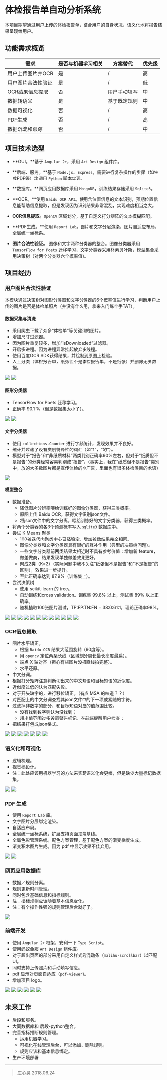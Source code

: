 # 体检报告单自动分析系统

本项目期望通过用户上传的体检报告单，结合用户的自身状况，语义化地将报告结果呈现给用户。



## 功能需求概览

| 需求               | 是否与机器学习相关 | 方案替代     | 优先级 |
| ------------------ | ------------------ | ------------ | ------ |
| 用户上传图片并OCR  | 是                 | /            | 高     |
| 用户图片合法性验证 | 是                 | /            | 低     |
| OCR结果信息提取    | 否                 | 用户手动填写 | 中     |
| 数据转语义         | 是                 | 基于既定规则 | 中     |
| 数据可视化         | 否                 | /            | 高     |
| PDF生成            | 否                 | /            | 高     |
| 数据沉淀和跟踪     | 否                 | /            | 中     |



## 项目技术选型

- **GUI。**基于 `Angular 2+`，采用 `Ant Design` 组件库。

- **后端、服务。**基于 `Node.js`、`Express`，需要进行复杂操作的步骤（如生成PDF等）均调用 `Python` 脚本实现。

- **数据库。**网页应用数据库采用 `MongoDB`，训练结果存储采用 `Sqlite3`。

- **OCR。**使用 `Baidu OCR API`。使用含位置信息的文本识别，预期位置信息能帮助信息提取，但是发现因为识别结果非常混乱，实现难度相当之大。

- **OCR信息提取。**`OpenCV` 区域划分，基于自定义打分矩阵的文本模糊匹配。

- **PDF生成。**使用 `Report Lab`。图片和文字分层渲染，图片自适应布局，全局统一坐标系。

- **图片合法性验证。** 图像和文字两种分类器的整合。图像分类器采用 `TensorFlow for Poets` 迁移学习，文字分类器采用朴素贝叶斯，模型集合采用决策树（对两个分类器六个概率值）。



## 项目经历

### 用户图片合法性验证

本模块通过决策树对图形分类器和文字分类器的6个概率值进行学习，判断用户上传的图片是否是体检单照片（并没有什么用，拿来入门练个手TAT）。

#### 数据采集与清洗

- 采用爬虫下载了众多“体检单”等关键词的图片。
- 增加尺寸过滤器。
- 因为图片重复较多，增加“isDownloaded”过滤器。
- 开启多进程。因为进程异常挂起放弃多线程。
- 使用百度OCR SDK获得结果，并绘制到原图上检验。
- 人工分类（体检报告单，纸张但不是体检报告单，不是纸张）并删除无关数据。

![](./achv/achv-0508.png)
![](./achv/achv-0507.png)

#### 图形分类器

 - TensorFlow for Poets 迁移学习。
 - 正确率 90.1 %（但是数据集太小了）。

![](./achv/achv-0517.png)
![](./achv/tf4poets.png)

#### 文字分类器

 - 使用 `collections.Counter` 进行字频统计，发现效果并不良好。
 - 统计并过滤了没有类别特异性的词汇（如“1”，“的”）。
 - 模型对于“报告”和“非纸质材料”两类判别正确率90%左右，但对于“纸质但不是报告”的分类经常容易判别成“报告”。（事实上，我在“纸质但不是报告”类别中，放的大多数图片都是宣传体检的小广告，里面也有很多体检类目的术语）
 
![](./achv/achv-0520.png)

#### 模型整合
 - 数据准备。
   - 降低图片分辨率喂给训练好的图像分类器，获得三类概率。
   - 原图上传 Baidu OCR，获得文字识别json文件。
   - 将json文件中的文字分离，喂给训练好的文字分类器，获得三类概率。
 - 将两个分类器的各3个预测概率写入 `sqlite3` 数据库中。
 - 尝试 K Means 聚类
   - 100轮迭代内聚类中心已经稳定，增加轮数结果完全相同。
   - 图像分类器和文字分类器具有很好的互补作用（典型的决策树问题）。
   - 一些文字分类器前两类结果太相近时不具有参考价值：增加新 feature，做差做商，结果发现单独做差效果更好。
   - 聚成2类（K=2）（实际问题中我不关注“纸张但不是报告”和“不是报告”的区别），效果进一步提升。
   - 至此正确率达到 87.9%（训练集上）。
 - 尝试决策树
   - 使用 scikit-learn 的 tree。
   - 自动训练和cross validation。训练集 99.8% 以上，测试集 89% 以上正确率。
   - 随机抽取100张图片测试，TP:FP:TN:FN = 38:0:61:1，理论正确率98%。
 
![](./achv/achv-0529-3.png)
![](./achv/achv-0529-4.png)
![](./achv/achv-0530.png)
![](./achv/achv-0530-2.png)
![](./achv/achv-0530-4.png)
![](./achv/achv-0530-5.png)
![](./achv/achv-0530-6.png)
![](./achv/achv-0530-7.png)
![](./achv/achv-0530-8.png)
![](./achv/achv-0530-9.png)
![](./achv/achv-0530-10.png)
![](./achv/achv-0530-11.png)

### OCR信息提取

 - 图片水平矫正。
   - 根据 `Baidu OCR` 结果大范围旋转（90度等）。
   - 用 `opencv` 定位两条长线（区域划分周长最长高度最扁）。
   - 端点 X 轴对齐（担心有些图片没把直线拍完整）。
   - 水平还原。
 - 中文分词。
 - 根据打分矩阵注意判断切出来的中文短语和目标短语的近似度。
 - 近似度过低的认为匹配失败。
 - 对于开头缺字的，进行移位矫正。（有点 MSA 的味道？？）
 - 对匹配上的中文分词查找其json文件中的下一项或紧随的字符。
 - 过滤掉非数字的部分，和目标短语对应的值范围比较。
   - 没有找到数字则认为没找到；
   - 超出值范围过多设置警告标记，在前端提醒用户检查；
 - 把结果打包成json格式。

![](./achv/achv-0601-process.png)
![](./achv/cv2/edge.png)
![](./achv/cv2/line_detection.png)
![](./achv/cv2/end_point.png)
![](./achv/cv2/wrapped.png)
![](./achv/achv-0601-28-old-txt.png)
![](./achv/achv-0601-2.png)


### 语义化和可视化

 - 逻辑梳理。
 - 视觉稿设计。
 - 注：此处应该用机器学习的方法来实现语义化会更棒，但是缺少大量标记数据集。
 
![](./achv/achv-0602.jpg)
![](./achv/achv-0603.jpg)


### PDF 生成

 - 使用 `Report Lab` 库。
 - 文字图片分层绑定渲染。
 - 自适应布局。
 - 全局统一坐标系统，扩展支持页面顶端基线。
 - 全局色彩管理系统。配色方案管理，基于配色方案的渐变梯度生成。
 - 渐变积木图片生成。因为 pdf 中显示效果不佳弃用。

![](./achv/achv-0620.png)
![](./achv/achv-0621.png)

### 网页应用数据库

 - 数据／规则分离。
 - 规则更新时间管理。
 - 同时包含基础信息和指标规则。
 - 注：指标规则应该随着基本信息变化。
 - 注：有个操作性强的规则管理后台就好了。

![](./achv/achv-0623.png)

### 前端开发

 - 使用 `Angular 2+` 框架，安利一下 `Type Script`。
 - 使用蚂蚁金服 `Ant Design` 组件库。
 - 对于超出页面的部分采用自定义样式的混动条（`malihu-scrollbar`）以匹配UI。
 - 同时支持上传照片和手动填写信息。
 - pdf 显示对页面自适应（`pdf-viewer`）。
 - 增加项目 logo。

![](./achv/achv-0623.jpg)
![](./achv/achv-0623-2.jpg)
![](./achv/achv-0624.jpg)
![](./achv/achv-0628.jpg)
![](./achv/achv-0622.jpg)
![](./achv/achv-0622-2.jpg)

## 未来工作

 - 后段和服务。
 - 大同数据库和 后段-python整合。
 - 完善指标推断规则管理。
   - 运用机器学习。
   - 可视化在线管理后台，可以添加、删除规则。
   - 规则应该和基本信息绑定。
 - 生产环境部署

---

> 庄心昊
> 2018.06.24
